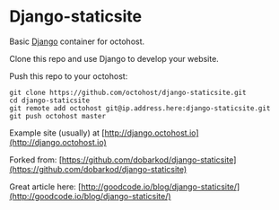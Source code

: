 Django-staticsite
====

Basic [Django](https://www.djangoproject.com/) container for octohost.

Clone this repo and use Django to develop your website.

Push this repo to your octohost:

```
git clone https://github.com/octohost/django-staticsite.git
cd django-staticsite
git remote add octohost git@ip.address.here:django-staticsite.git
git push octohost master
```

Example site \(usually\) at [http://django.octohost.io](http://django.octohost.io)

Forked from: [https://github.com/dobarkod/django-staticsite](https://github.com/dobarkod/django-staticsite)

Great article here: [http://goodcode.io/blog/django-staticsite/](http://goodcode.io/blog/django-staticsite/)